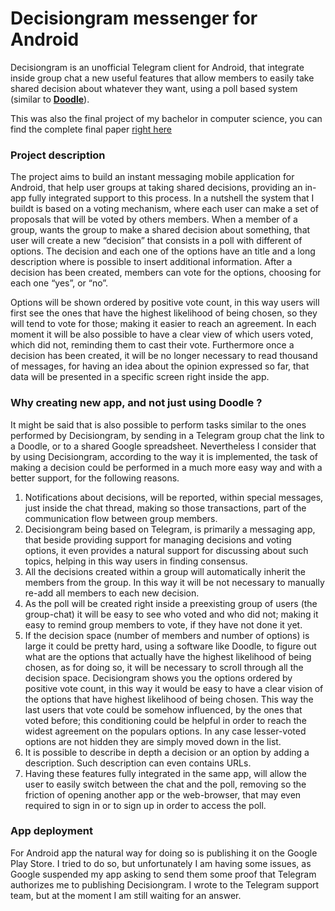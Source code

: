 # Decisiongram messenger for Android
Decisiongram is an unofficial Telegram client for Android, that integrate inside group chat a new useful features that allow members to easily take shared decision about whatever they want, using a poll based system (similar to [**Doodle**](https://doodle.com/)).

This was also the final project of my bachelor in computer science, you can find the complete final paper [right here](https://drive.google.com/file/d/0BxMIqTyCdaCnSFh3RFc3ekZFZ2M/view?usp=sharing)

### Project description

The project aims to build an instant messaging mobile application for Android, that help user groups at taking shared decisions, providing an in-app fully integrated support to this process. In a nutshell the system that I buildt is based on a voting mechanism, where each user can make a set of proposals that will be voted by others members.
When a member of a group, wants the group to make a shared decision about something, that user will create a new “decision” that consists in a poll with different of options. The decision and each one of the options have an title and a long description where is possible to insert additional information. After a decision has been created, members can vote for the options, choosing for each one “yes”, or “no”.

Options will be shown ordered by positive vote count, in this way users will first see the ones that have the highest likelihood of being chosen, so they will tend to vote for those; making it easier to reach an agreement. In each moment it will be also possible to have a clear view of which users voted, which did not, reminding them to cast their vote. Furthermore once a decision has been created, it will be no longer necessary to read thousand of messages, for having an idea about the opinion expressed so far, that data will be presented in a specific screen right inside the app.

### Why creating new app, and not just using Doodle ?

It might be said that is also possible to perform tasks similar to the ones performed by Decisiongram, by sending in a Telegram group chat the link to a Doodle, or to a shared Google spreadsheet. Nevertheless I consider that by using Decisiongram, according to the way it is implemented, the task of making a decision could be performed in a much more easy way and with a better support, for the following reasons.

1. Notifications about decisions, will be reported, within special messages, just inside the chat thread, making so those transactions, part of the communication flow between group members. 
2. Decisiongram being based on Telegram, is primarily a messaging app, that beside providing support for managing decisions and voting options, it even provides a natural support for discussing about such topics, helping in this way users in finding consensus.
3. All the decisions created within a group will automatically inherit the members from the group. In this way it will be not necessary to manually re-add all members to each new decision.
4. As the poll will be created right inside a preexisting group of users (the group-chat) it will be  easy to see who voted and who did not; making it easy to remind group members to vote, if they have not done it yet.
5. If the decision space (number of members and number of options) is large it could be pretty hard, using a software like Doodle, to figure out what are the options that actually have the highest likelihood of being chosen, as for doing so, it will be necessary to scroll through all the decision space. Decisiongram shows you the options ordered by positive vote count, in this way it would be easy to have a clear vision of the options that have highest likelihood of being chosen. This way the last users that vote could be somehow influenced, by the ones that voted before; this conditioning could be helpful in order to reach the widest agreement on the populars options. In any case lesser-voted options are not hidden they are simply moved down in the list. 
6. It is possible to describe in depth a decision or an option by adding a description. Such description can even contains URLs.
7. Having these features fully integrated in the same app, will allow the user to easily switch between the chat and the poll, removing so the friction of opening another app or the web-browser, that may even required to sign in or to sign up in order to access the poll.

### App deployment 

For Android app the natural way for doing so is publishing it on the Google Play Store. I tried to do so, but unfortunately I am having some issues, as Google suspended my app asking to send them some proof that Telegram authorizes me to publishing Decisiongram. I wrote to the Telegram support team, but at the moment I am still waiting for an answer.
